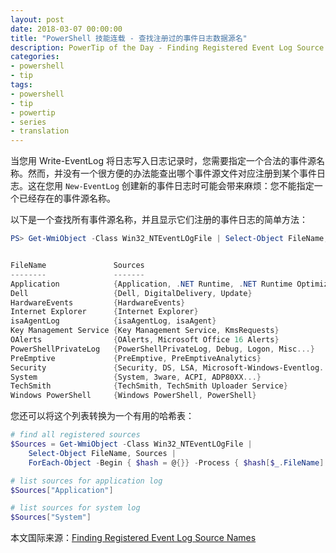 ```yaml
---
layout: post
date: 2018-03-07 00:00:00
title: "PowerShell 技能连载 - 查找注册过的事件日志数据源名"
description: PowerTip of the Day - Finding Registered Event Log Source Names
categories:
- powershell
- tip
tags:
- powershell
- tip
- powertip
- series
- translation
---
```

当您用 Write-EventLog 将日志写入日志记录时，您需要指定一个合法的事件源名称。然而，并没有一个很方便的办法能查出哪个事件源文件对应注册到某个事件日志。这在您用 `New-EventLog` 创建新的事件日志时可能会带来麻烦：您不能指定一个已经存在的事件源名称。

以下是一个查找所有事件源名称，并且显示它们注册的事件日志的简单方法：

```powershell
PS> Get-WmiObject -Class Win32_NTEventLOgFile | Select-Object FileName, Sources


FileName               Sources
--------               -------
Application            {Application, .NET Runtime, .NET Runtime Optimization Service, Application Error...}
Dell                   {Dell, DigitalDelivery, Update}
HardwareEvents         {HardwareEvents}
Internet Explorer      {Internet Explorer}
isaAgentLog            {isaAgentLog, isaAgent}
Key Management Service {Key Management Service, KmsRequests}
OAlerts                {OAlerts, Microsoft Office 16 Alerts}
PowerShellPrivateLog   {PowerShellPrivateLog, Debug, Logon, Misc...}
PreEmptive             {PreEmptive, PreEmptiveAnalytics}
Security               {Security, DS, LSA, Microsoft-Windows-Eventlog...}
System                 {System, 3ware, ACPI, ADP80XX...}
TechSmith              {TechSmith, TechSmith Uploader Service}
Windows PowerShell     {Windows PowerShell, PowerShell}
```

您还可以将这个列表转换为一个有用的哈希表：

```powershell
# find all registered sources
$Sources = Get-WmiObject -Class Win32_NTEventLOgFile |
    Select-Object FileName, Sources |
    ForEach-Object -Begin { $hash = @{}} -Process { $hash[$_.FileName] = $_.Sources } -end { $Hash }

# list sources for application log
$Sources["Application"]

# list sources for system log
$Sources["System"]
```

<!--more-->
本文国际来源：[Finding Registered Event Log Source Names](http://community.idera.com/powershell/powertips/b/tips/posts/finding-registered-event-log-source-names)
